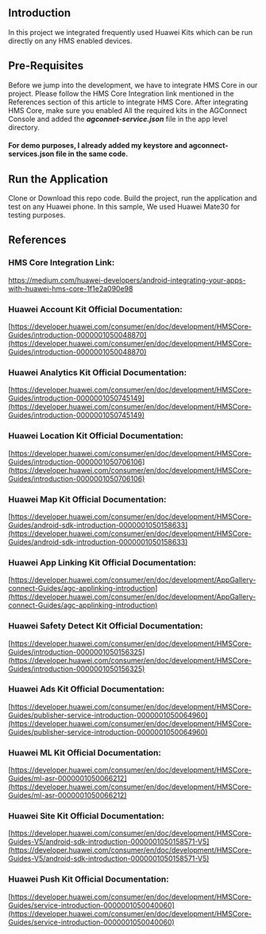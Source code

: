 

## Introduction

In this project we integrated frequently used Huawei Kits which can be run directly on any HMS enabled devices.

  
## Pre-Requisites

  

Before we jump into the development, we have to integrate HMS Core in our project. Please follow the HMS Core Integration link mentioned in the References section of this article to integrate HMS Core. After integrating HMS Core, make sure you enabled All the required kits in the AGConnect Console and added the _**agconnet-service.json**_ file in the app level directory.  

#### For demo purposes, I already added my keystore and agconnect-services.json file in the same code. 


## Run the Application


Clone or Download this repo code. Build the project, run the application and test on any Huawei phone. In this sample, We used Huawei Mate30 for testing purposes.


 

## References

### HMS Core Integration Link:
https://medium.com/huawei-developers/android-integrating-your-apps-with-huawei-hms-core-1f1e2a090e98



### Huawei Account Kit Official Documentation:
[https://developer.huawei.com/consumer/en/doc/development/HMSCore-Guides/introduction-0000001050048870](https://developer.huawei.com/consumer/en/doc/development/HMSCore-Guides/introduction-0000001050048870)

### Huawei Analytics Kit Official Documentation:
[https://developer.huawei.com/consumer/en/doc/development/HMSCore-Guides/introduction-0000001050745149](https://developer.huawei.com/consumer/en/doc/development/HMSCore-Guides/introduction-0000001050745149)

### Huawei Location Kit Official Documentation:
[https://developer.huawei.com/consumer/en/doc/development/HMSCore-Guides/introduction-0000001050706106](https://developer.huawei.com/consumer/en/doc/development/HMSCore-Guides/introduction-0000001050706106)

### Huawei Map Kit Official Documentation:
[https://developer.huawei.com/consumer/en/doc/development/HMSCore-Guides/android-sdk-introduction-0000001050158633](https://developer.huawei.com/consumer/en/doc/development/HMSCore-Guides/android-sdk-introduction-0000001050158633)

### Huawei App Linking Kit Official Documentation:
[https://developer.huawei.com/consumer/en/doc/development/AppGallery-connect-Guides/agc-applinking-introduction](https://developer.huawei.com/consumer/en/doc/development/AppGallery-connect-Guides/agc-applinking-introduction)


### Huawei Safety Detect Kit Official Documentation:
[https://developer.huawei.com/consumer/en/doc/development/HMSCore-Guides/introduction-0000001050156325](https://developer.huawei.com/consumer/en/doc/development/HMSCore-Guides/introduction-0000001050156325)


### Huawei Ads Kit Official Documentation:
[https://developer.huawei.com/consumer/en/doc/development/HMSCore-Guides/publisher-service-introduction-0000001050064960](https://developer.huawei.com/consumer/en/doc/development/HMSCore-Guides/publisher-service-introduction-0000001050064960)


### Huawei ML Kit Official Documentation:
[https://developer.huawei.com/consumer/en/doc/development/HMSCore-Guides/ml-asr-0000001050066212](https://developer.huawei.com/consumer/en/doc/development/HMSCore-Guides/ml-asr-0000001050066212)

### Huawei Site Kit Official Documentation:
[https://developer.huawei.com/consumer/en/doc/development/HMSCore-Guides-V5/android-sdk-introduction-0000001050158571-V5](https://developer.huawei.com/consumer/en/doc/development/HMSCore-Guides-V5/android-sdk-introduction-0000001050158571-V5)


### Huawei Push Kit Official Documentation:
[https://developer.huawei.com/consumer/en/doc/development/HMSCore-Guides/service-introduction-0000001050040060](https://developer.huawei.com/consumer/en/doc/development/HMSCore-Guides/service-introduction-0000001050040060)
